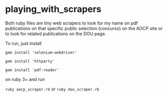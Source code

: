 # playing_with_scrapers

Both ruby files are tiny web scrapers to look for my name on pdf publications on that specific public selection (concurso) on the AOCP site or to look for related publications on the DOU page.

To run, just install

`gem install 'selenium-webdriver'`

`gem install 'httparty'`

`gem install 'pdf-reader'`

on ruby 3+ and run

`ruby aocp_scraper.rb`
or
`ruby dou_scraper.rb`
